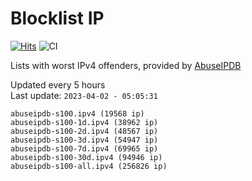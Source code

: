 # Blocklist IP

[![Hits](https://hits.seeyoufarm.com/api/count/incr/badge.svg?url=https%3A%2F%2Fgithub.com%2Fborestad%2Fblocklist-ip%2F&count_bg=%2379C83D&title_bg=%23555555&icon=&icon_color=%23E7E7E7&title=hits&edge_flat=false)](https://hits.seeyoufarm.com)  ![CI](https://img.shields.io/github/workflow/status/borestad/blocklist-ip/CI?style=flat-square)

Lists with worst IPv4 offenders, provided by [AbuseIPDB](https://www.abuseipdb.com/)

<!-- FOOTER-PLACEHOLDER -->
Updated every 5 hours<br>
Last update: `2023-04-02 - 05:05:31`
```
abuseipdb-s100.ipv4 (19568 ip)
abuseipdb-s100-1d.ipv4 (38962 ip)
abuseipdb-s100-2d.ipv4 (48567 ip)
abuseipdb-s100-3d.ipv4 (54947 ip)
abuseipdb-s100-7d.ipv4 (69965 ip)
abuseipdb-s100-30d.ipv4 (94946 ip)
abuseipdb-s100-all.ipv4 (256826 ip)
```
